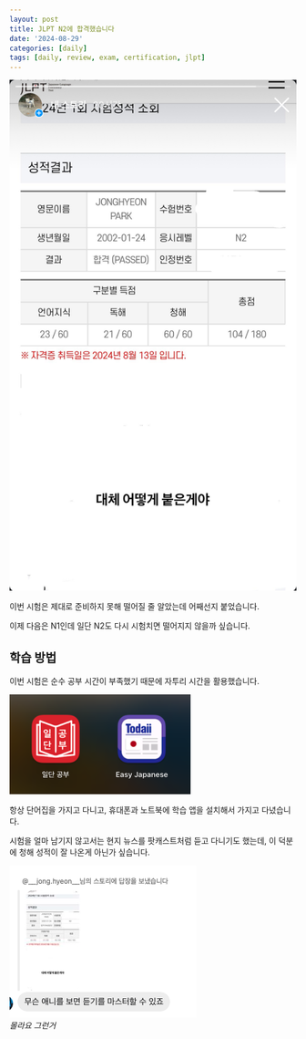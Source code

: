 ```yaml
---
layout: post
title: JLPT N2에 합격했습니다
date: '2024-08-29'
categories: [daily]
tags: [daily, review, exam, certification, jlpt]
---
```


![](/static/posts/2024-08-29-passed-jlpt-n2/IMG_5BC727B3F973-1.jpeg)  

이번 시험은 제대로 준비하지 못해 떨어질 줄 알았는데 어째선지 붙었습니다.  

이제 다음은 N1인데 일단 N2도 다시 시험치면 떨어지지 않을까 싶습니다.  

## 학습 방법

이번 시험은 순수 공부 시간이 부족했기 때문에 자투리 시간을 활용했습니다.  

![](/static/posts/2024-08-29-passed-jlpt-n2/스크린샷%202024-08-30%20오후%205.18.02.png)

항상 단어집을 가지고 다니고, 휴대폰과 노트북에 학습 앱을 설치해서 가지고 다녔습니다.  

시험을 얼마 남기지 않고서는 현지 뉴스를 팟캐스트처럼 듣고 다니기도 했는데, 이 덕분에 청해 성적이 잘 나온게 아닌가 싶습니다.  

![](/static/posts/2024-08-29-passed-jlpt-n2/스크린샷%202024-08-30%20오후%203.44.59.png)  
_몰라요 그런거_  
